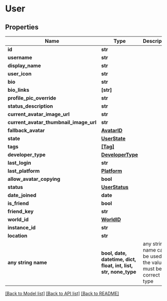 # User


## Properties
Name | Type | Description | Notes
------------ | ------------- | ------------- | -------------
**id** | **str** |  | [readonly] 
**username** | **str** |  | 
**display_name** | **str** |  | 
**user_icon** | **str** |  | 
**bio** | **str** |  | 
**bio_links** | **[str]** |  | 
**profile_pic_override** | **str** |  | 
**status_description** | **str** |  | 
**current_avatar_image_url** | **str** |  | 
**current_avatar_thumbnail_image_url** | **str** |  | 
**fallback_avatar** | [**AvatarID**](AvatarID.md) |  | 
**state** | [**UserState**](UserState.md) |  | 
**tags** | [**[Tag]**](Tag.md) |  | 
**developer_type** | [**DeveloperType**](DeveloperType.md) |  | 
**last_login** | **str** |  | 
**last_platform** | [**Platform**](Platform.md) |  | 
**allow_avatar_copying** | **bool** |  | 
**status** | [**UserStatus**](UserStatus.md) |  | 
**date_joined** | **date** |  | [readonly] 
**is_friend** | **bool** |  | 
**friend_key** | **str** |  | 
**world_id** | [**WorldID**](WorldID.md) |  | 
**instance_id** | **str** |  | 
**location** | **str** |  | 
**any string name** | **bool, date, datetime, dict, float, int, list, str, none_type** | any string name can be used but the value must be the correct type | [optional]

[[Back to Model list]](../README.md#documentation-for-models) [[Back to API list]](../README.md#documentation-for-api-endpoints) [[Back to README]](../README.md)


